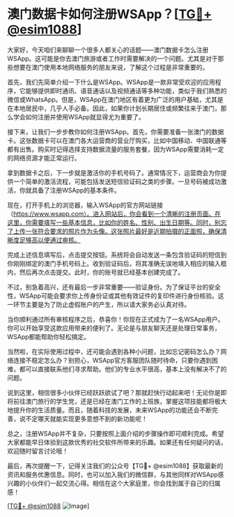 # 澳门数据卡如何注册WSApp？[[TG💪+ @esim1088](https://t.me/s/esim1088)]

大家好，今天咱们来聊聊一个很多人都关心的话题——澳门数据卡怎么注册WSApp。这可能是你去澳门旅游或者工作时需要解决的一个问题。尤其是对于那些想要在澳门使用本地网络服务的朋友来说，了解这个过程是非常重要的。

首先，我们先简单介绍一下什么是WSApp。WSApp是一款非常受欢迎的应用程序，它能够提供即时通讯、语音通话以及视频通话等多种功能，类似于我们熟悉的微信或WhatsApp。但是，WSApp在澳门地区有着更为广泛的用户基础，尤其是在本地居民中，几乎人手必备。因此，如果你计划长期居住或频繁往来于澳门，那么学会如何注册并使用WSApp就显得尤为重要了。

接下来，让我们一步步教你如何注册WSApp。首先，你需要准备一张澳门的数据卡。这张数据卡可以在澳门各大运营商的营业厅购买，比如中国移动、中国联通等都有出售。购买时记得选择支持数据流量的服务套餐，因为WSApp需要消耗一定的网络资源才能正常运行。

拿到数据卡之后，下一步就是激活你的手机号码了。通常情况下，运营商会为你提供一个简单的激活流程，可能包括发送短信验证码之类的步骤。一旦号码被成功激活，你就具备了注册WSApp的基本条件。

现在，打开手机上的浏览器，输入WSApp的官方网站链接（https://www.wsapp.com）。进入网站后，你会看到一个清晰的注册页面。在这里，你需要填写一些基本信息，比如你的姓名、性别、出生日期等。同时，别忘了上传一张符合要求的照片作为头像。这张照片最好是近期拍摄的正面照，确保清晰度足够高以便通过审核。

完成上述信息填写后，点击提交按钮。系统将会自动发送一条包含验证码的短信到你刚刚绑定的澳门手机号码上。收到验证码后，将其准确无误地填入相应的输入框内，然后再次点击提交。此时，你的账号就已经基本创建完成了。

不过，别急着高兴，还有最后一步非常重要——验证身份。为了保证平台的安全性，WSApp可能会要求你上传身份证或其他有效证件的复印件进行身份核验。这一环节主要是为了防止虚假账户的产生，所以请大家务必认真对待。

当你顺利通过所有审核程序之后，恭喜你！你现在正式成为了一名WSApp用户。你可以开始享受这款应用带来的便利了。无论是与朋友聊天还是处理日常事务，WSApp都能帮助你轻松搞定。

当然啦，在实际使用过程中，还可能会遇到各种小问题，比如忘记密码怎么办？网络连接不稳定怎么办？别担心，WSApp官方客服团队随时待命，只要你遇到困难，都可以直接联系他们寻求帮助。他们的专业水平很高，基本上没有解决不了的问题。

说到这里，相信很多小伙伴已经跃跃欲试了吧？那就赶快行动起来吧！无论你是即将前往澳门旅行的学生党，还是已经在澳门工作的上班族，掌握这项技能都将极大地提升你的生活质量。而且，随着科技的发展，未来WSApp的功能还会不断完善，说不定哪天就能实现更多意想不到的新功能呢！

总之，注册WSApp并不复杂，只要按照上面介绍的步骤操作即可顺利完成。希望大家都能早日体验到这款优秀的社交软件所带来的乐趣。如果还有任何疑问的话，欢迎随时留言讨论哦！

最后，再次提醒一下，记得关注我们的公众号【TG💪+ @esim1088】获取最新的资讯和服务优惠信息。同时，也可以加入我们的微信群，与其他同样对WSApp感兴趣的小伙伴们一起交流心得。相信在这个大家庭里，你会找到属于自己的归属感！

[[TG💪+ @esim1088](https://t.me/s/esim1088) ![Image](https://i.postimg.cc/4NQfJmqS/Snipaste-2025-05-13-00-14-12.png)]